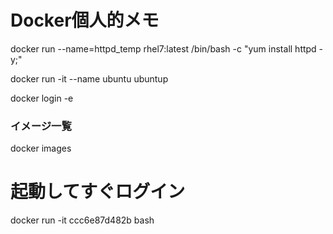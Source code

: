 # Docker個人的メモ

docker run --name=httpd_temp rhel7:latest /bin/bash -c "yum install httpd -y;"

docker run -it --name ubuntu ubuntup

docker login -e

### イメージ一覧
docker images

# 起動してすぐログイン
docker run -it ccc6e87d482b bash
